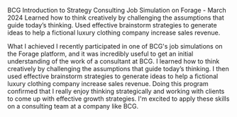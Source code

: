 BCG Introduction to Strategy Consulting Job Simulation on Forage - March 2024
Learned how to think creatively by challenging the assumptions that guide today’s thinking.
Used effective brainstorm strategies to generate ideas to help a fictional luxury clothing company increase sales revenue.

What I achieved 
I recently participated in one of BCG's job simulations on the Forage platform, and it was incredibly useful to get an initial understanding of the work of a consultant at BCG.
I learned how to think creatively by challenging the assumptions that guide today’s thinking. I then used effective brainstorm strategies to generate ideas to help a fictional luxury clothing company increase sales revenue.
Doing this program confirmed that I really enjoy thinking strategically and working with clients to come up with effective growth strategies. I'm excited to apply these skills on a consulting team at a company like BCG.
